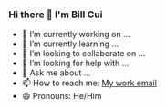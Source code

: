 ### Hi there 👋 I'm Bill Cui

- 🔭 I’m currently working on ...
- 🌱 I’m currently learning ...
- 👯 I’m looking to collaborate on ...
- 🤔 I’m looking for help with ...
- 💬 Ask me about ...
- 📫 How to reach me: [My work email](mailto:bill.cui.work@gmail.com?subject=[GitHub]%20Source%20Han%20Sans)
- 😄 Pronouns: He/Him

